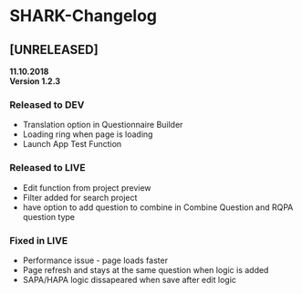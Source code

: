 # SHARK-Changelog

## [UNRELEASED]

<b>11.10.2018 </b> <br>
<b>Version 1.2.3</b>

### Released to DEV
  - Translation option in Questionnaire Builder
  - Loading ring when page is loading
  - Launch App Test Function		
 
### Released to LIVE
  - Edit function from project preview
  - Filter added for search project
  - have option to add question to combine in Combine Question and RQPA question type
  
### Fixed in LIVE 
  - Performance issue - page loads faster
  - Page refresh and stays at the same question when logic is added
  - SAPA/HAPA logic dissapeared when save after edit logic
